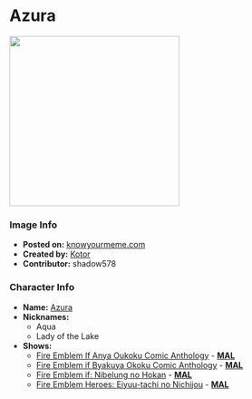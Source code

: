 # Azura

<img src="https://raw.githubusercontent.com/shadow578/Project-Padoru/master/Padoru/fire-emblem-azura.png" height="300">

### Image Info
* **Posted on:**     [knowyourmeme.com](https://knowyourmeme.com/photos/1441212-padoru)
* **Created by:**    [Kotor](https://github.com/shadow578/Project-Padoru/blob/master/table-of-contents/creators/Kotor.md)
* **Contributor:**   shadow578

### Character Info
* **Name:**   [Azura](https://myanimelist.net/character/148554)
* **Nicknames:**
  * Aqua
  * Lady of the Lake
* **Shows:**
  * [Fire Emblem If Anya Oukoku Comic Anthology](https://github.com/shadow578/Project-Padoru/blob/master/table-of-contents/shows/FireEmblemIfAnyaOukokuComicAnthology.md) - [__MAL__](https://myanimelist.net/manga/95506/Fire_Emblem_If_Anya_Oukoku_Comic_Anthology)
  * [Fire Emblem if Byakuya Okoku Comic Anthology](https://github.com/shadow578/Project-Padoru/blob/master/table-of-contents/shows/FireEmblemifByakuyaOkokuComicAnthology.md) - [__MAL__](https://myanimelist.net/manga/95507/Fire_Emblem_if_Byakuya_Okoku_Comic_Anthology)
  * [Fire Emblem if: Nibelung no Hokan](https://github.com/shadow578/Project-Padoru/blob/master/table-of-contents/shows/FireEmblemifNibelungnoHokan.md) - [__MAL__](https://myanimelist.net/manga/105896/Fire_Emblem_if__Nibelung_no_Hokan)
  * [Fire Emblem Heroes: Eiyuu-tachi no Nichijou](https://github.com/shadow578/Project-Padoru/blob/master/table-of-contents/shows/FireEmblemHeroesEiyuutachinoNichijou.md) - [__MAL__](https://myanimelist.net/manga/121523/Fire_Emblem_Heroes__Eiyuu-tachi_no_Nichijou)


